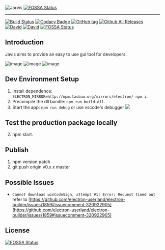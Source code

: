 ![Jarvis](http://image.tf56.com/dfs/group1/M00/3F/22/CiFBCVoXseOAJz1_AAAjpvFXiYk329.png)
[![FOSSA Status](https://app.fossa.io/api/projects/git%2Bgithub.com%2FEHDFE%2Fehdev-shell.svg?type=shield)](https://app.fossa.io/projects/git%2Bgithub.com%2FEHDFE%2Fehdev-shell?ref=badge_shield)

---
[![Build Status](https://travis-ci.org/EHDFE/ehdev-shell.svg)](https://travis-ci.org/EHDFE/ehdev-shell)
[![Codacy Badge](https://api.codacy.com/project/badge/Grade/dcd2d67edf7946dba8afa86693d2b511)](https://www.codacy.com/app/macisi/ehdev-shell?utm_source=github.com&amp;utm_medium=referral&amp;utm_content=EHDFE/ehdev-shell&amp;utm_campaign=Badge_Grade)
[![GitHub tag](https://img.shields.io/github/tag/ehdfe/ehdev-shell.svg)]()
[![Github All Releases](https://img.shields.io/github/downloads/ehdfe/ehdev-shell/total.svg)]()
[![David](https://img.shields.io/david/EHDFE/ehdev-shell.svg)]()
[![David](https://img.shields.io/david/dev/EHDFE/ehdev-shell.svg)]()
[![FOSSA Status](https://app.fossa.io/api/projects/git%2Bgithub.com%2FEHDFE%2Fehdev-shell.svg?type=shield)](https://app.fossa.io/projects/git%2Bgithub.com%2FEHDFE%2Fehdev-shell?ref=badge_shield)

## Introduction
Javis aims to provide an easy to use gui tool for developers.

![image](https://user-images.githubusercontent.com/1787187/42255258-6950a76c-7f7d-11e8-987c-527e52a7ab67.png)
![image](https://user-images.githubusercontent.com/1787187/48038283-f4a5da00-e1aa-11e8-9866-c290cb9c3317.png)
![image](https://user-images.githubusercontent.com/1787187/48038326-1737f300-e1ab-11e8-84f2-62294d22a482.png)

## Dev Environment Setup

1. Install dependence: `ELECTRON_MIRROR=http://npm.taobao.org/mirrors/electron/ npm i`.
2. Precompile the dll bundle: `npm run build-dll`.
3. Start the app: `npm run debug` or use vscode's debugger
  ![](https://image.tf56.com/dfs/group1/M00/39/4E/CiFBClnkCzqABJhqAAGYIokpzjs880.png)

## Test the production package locally

2. npm start.

## Publish

1. npm version patch
2. git push origin v0.x.x master

## Possible Issues

- `Cannot download winCodeSign, attempt #1: Error: Request timed out` refer to [https://github.com/electron-userland/electron-builder/issues/1859#issuecomment-320922905](https://github.com/electron-userland/electron-builder/issues/1859#issuecomment-320922905)


## License
[![FOSSA Status](https://app.fossa.io/api/projects/git%2Bgithub.com%2FEHDFE%2Fehdev-shell.svg?type=large)](https://app.fossa.io/projects/git%2Bgithub.com%2FEHDFE%2Fehdev-shell?ref=badge_large)
